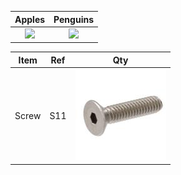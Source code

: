 Apples             |  Penguins
:-------------------------:|:-------------------------:
![](https://www.foodrepublic.com/wp-content/uploads/2013/09/glamorous-assorted-apples-pictures-hd-wallpaper-hd-pictures.jpg)  |  ![](https://4.bp.blogspot.com/-VhmPPCcZnwA/TWR303DSAuI/AAAAAAAAABU/eSSokmd376s/s1600/2-Penguins-penguins-4234010-1280-1024.jpg)



Item             |  Ref   | Qty
:-----------:|:-------------:|:------------:
Screw | S11 | ![](metallics-everbilt-socket-screws-811478-64_145.jpg)